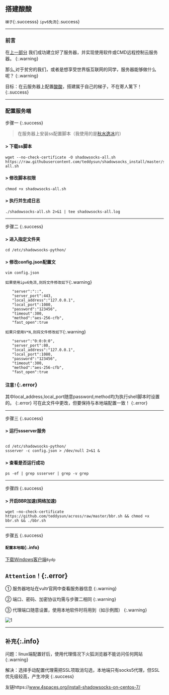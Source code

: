 ## 搭建酸酸

`梯子`{:.successs}
`ipv6免流`{:.success}

------

### 前言

在[上一部分](https://neumsc-cdr.github.io/2019/06/19/%E6%9C%8D%E5%8A%A1%E5%99%A8%E6%90%AD%E5%BB%BA%E4%B8%8E%E9%85%8D%E7%BD%AE.html)
我们成功建立好了服务器，并实现使用软件或CMD远程控制云服务器。
{:.warning}


那么,对于贫穷的我们，或者是想享受世界版互联网的同学，服务器能够做什么呢？
{:.warning}


目标：在云服务器上配置[酸酸](http://baijiahao.baidu.com/s?id=1602613507287751730&wfr=spider&for=pc)，搭建属于自己的梯子，不在寄人篱下！
{:.success}

------

### 配置服务端

步骤一
{:.success}

> 在服务器上安装ss配置脚本（我使用的是[秋水逸冰](https://www.eyuyun.com/30.html)的）

#### > 下载ss脚本

```shell
wget --no-check-certificate -O shadowsocks-all.sh https://raw.githubusercontent.com/teddysun/shadowsocks_install/master/shadowsocks-all.sh
```

#### > 修改脚本权限

```shell
chmod +x shadowsocks-all.sh
```

#### > 执行并生成日志

```shell
./shadowsocks-all.sh 2>&1 | tee shadowsocks-all.log
```

------

步骤二
{:.success}



#### > 进入指定文件夹

```shell
cd /etc/shadowsocks-python/
```

#### > 修改config.json配置文

```shell
vim config.json
```

`如果使用ipv6免流,则将文件修改如下`{:.warning}
```
   "server":"::",
   "server_port":443,
   "local_address":"127.0.0.1",
   "local_port":1080,
   "password":"123456",
   "timeout":300, 
   "method":"aes-256-cfb", 
   "fast_open":true
```
    
 `如果只使用V*N,则将文件修改如下`{:.warning}
 
```
   "server":"0:0:0:0",
   "server_port":80,
   "local_address":"127.0.0.1",
   "local_port":1080,
   "password":"123456",
   "timeout":300, 
   "method":"aes-256-cfb", 
   "fast_open":true
```
   
### `注意!`{:.error}

其中local_address,local_port随意password,method均为执行shell脚本时设置的。
{:.error}
可在此文件中更改，但要保持与本地端配置一致！
{:.error}

------

步骤三
{:.success}

#### > 运行ssserver服务

```shell

cd /etc/shadowsocks-python/
ssserver -c config.json > /dev/null 2>&1 &
```

#### > 查看是否运行成功

```shell
ps -ef | grep ssserver | grep -v grep
```

------

步骤四
{:.success}

#### > 开启BBR加速(网络加速)

```shell
wget –no-check-certificate https://github.com/teddysun/across/raw/master/bbr.sh && chmod +x bbr.sh && ./bbr.sh
```

------

步骤五
{:.success}

#### `配置本地端`{:.info}

 [下载Windows客户端](https://pan.baidu.com/s/1mTpy0x9r0-dCz_JaOYk2IQ)`6ydp`



## `Attention！`{:.error}

① 服务器地址在vultr官网中查看服务器信息
{:.warning}

② 端口、密码、加密协议均需与步骤二相同
{:.warning}

③ 代理端口随意设置，使用本地软件时将用到（如示例图）
{:.warning}


![1](http://i1.fuimg.com/691221/4fa5534a9a653af9.png)


------

## `补充`{:.info}


问题：linux端配置好后，使用代理情况下火狐浏览器不能访问任何网站
{:.warning}

解决：选择手动配置代理需把SSL项取消勾选，本地端只有socks5代理，但SSL优先级较高，产生冲突
{:.success}


友链https://www.4spaces.org/install-shadowsocks-on-centos-7/
